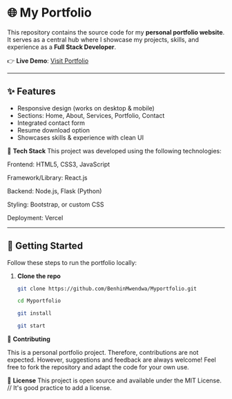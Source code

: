 # 🌐 My Portfolio  

This repository contains the source code for my **personal portfolio website**.  
It serves as a central hub where I showcase my projects, skills, and experience as a **Full Stack Developer**.  

👉 **Live Demo**: [Visit Portfolio](https://myportfolio-pink-seven.vercel.app/) 

---

## ✨ Features  

- Responsive design (works on desktop & mobile)  
- Sections: Home, About, Services, Portfolio, Contact  
- Integrated contact form  
- Resume download option  
- Showcases skills & experience with clean UI  

🚀 **Tech Stack**
This project was developed using the following technologies:

Frontend: HTML5, CSS3, JavaScript

Framework/Library: React.js 

Backend: Node.js, Flask (Python) 

Styling: Bootstrap, or custom CSS

Deployment: Vercel



---

## 🚀 Getting Started  

Follow these steps to run the portfolio locally:  

1. **Clone the repo**  
   ```bash
   git clone https://github.com/BenhinMwendwa/Myportfolio.git

   cd Myportfolio

   git install 

   git start

🤝 **Contributing**

This is a personal portfolio project. Therefore, contributions are not expected. However, suggestions and feedback are always welcome! Feel free to fork the repository and adapt the code for your own use.

📄 **License**
This project is open source and available under the MIT License. // It's good practice to add a license.

